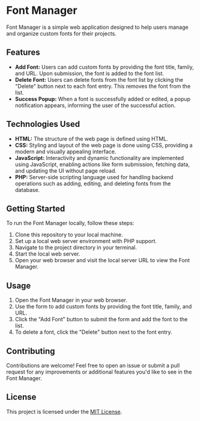 # Font Manager

Font Manager is a simple web application designed to help users manage and organize custom fonts for their projects.

## Features

- **Add Font:** Users can add custom fonts by providing the font title, family, and URL. Upon submission, the font is added to the font list.
- **Delete Font:** Users can delete fonts from the font list by clicking the "Delete" button next to each font entry. This removes the font from the list.
- **Success Popup:** When a font is successfully added or edited, a popup notification appears, informing the user of the successful action.

## Technologies Used

- **HTML:** The structure of the web page is defined using HTML.
- **CSS:** Styling and layout of the web page is done using CSS, providing a modern and visually appealing interface.
- **JavaScript:** Interactivity and dynamic functionality are implemented using JavaScript, enabling actions like form submission, fetching data, and updating the UI without page reload.
- **PHP:** Server-side scripting language used for handling backend operations such as adding, editing, and deleting fonts from the database.

## Getting Started

To run the Font Manager locally, follow these steps:

1. Clone this repository to your local machine.
2. Set up a local web server environment with PHP support.
3. Navigate to the project directory in your terminal.
4. Start the local web server.
5. Open your web browser and visit the local server URL to view the Font Manager.

## Usage

1. Open the Font Manager in your web browser.
2. Use the form to add custom fonts by providing the font title, family, and URL.
3. Click the "Add Font" button to submit the form and add the font to the list.
4. To delete a font, click the "Delete" button next to the font entry.

## Contributing

Contributions are welcome! Feel free to open an issue or submit a pull request for any improvements or additional features you'd like to see in the Font Manager.

## License

This project is licensed under the [MIT License](LICENSE).
